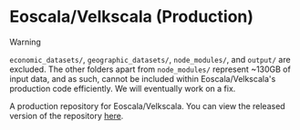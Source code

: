 # Eoscala/Velkscala (Production)

> [!WARNING]
> `economic_datasets/`, `geographic_datasets/`, `node_modules/`, and `output/` are excluded. The other folders apart from `node_modules/` represent ~130GB of input data, and as such, cannot be included within Eoscala/Velkscala's production code efficiently. We will eventually work on a fix.

A production repository for Eoscala/Velkscala. You can view the released version of the repository [here](https://github.com/Confoederatio/Eoscala-Velkscala).
